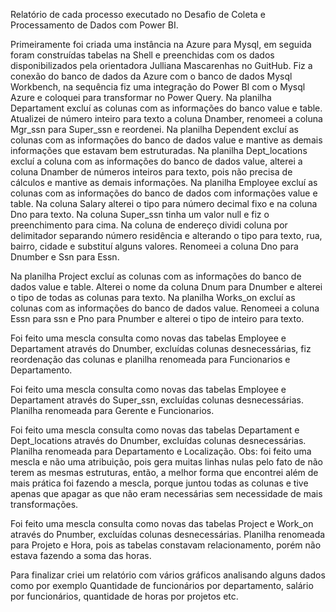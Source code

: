 Relatório de cada processo executado no Desafio de Coleta e Processamento de Dados com Power BI.

Primeiramente foi criada uma instância na Azure para Mysql, em seguida foram construídas tabelas na Shell e preenchidas com os dados disponibilizados pela orientadora Julliana Mascarenhas no GuitHub. 
Fiz a conexão do banco de dados da Azure com o banco de dados Mysql Workbench, na sequência fiz uma integração do Power BI com o Mysql Azure e coloquei para transformar no Power Query.
Na planilha Departament excluí as colunas com as informações do banco value e table. Atualizei de número inteiro para texto a coluna Dnamber, renomeei a coluna Mgr_ssn para Super_ssn e reordenei.
Na planilha Dependent excluí as colunas com as informações do banco de dados value e mantive as demais informações que estavam bem estruturadas.
Na planilha Dept_locations excluí a coluna com as informações do banco de dados value, alterei a coluna Dnamber de números inteiros para texto, pois não precisa de cálculos e mantive as demais informações.
Na planilha Employee excluí as colunas com as informações do banco de dados com informações value e table. Na coluna Salary alterei o tipo para número decimal fixo e na coluna Dno para texto. Na coluna Super_ssn tinha um valor null e fiz o preenchimento para cima. Na coluna de endereço dividi coluna por delimitador separando número residência e alterando o tipo para texto, rua, bairro, cidade e substituí alguns valores. Renomeei a coluna Dno para Dnumber e Ssn para Essn.

Na planilha Project excluí as colunas com as informações do banco de dados value e table. Alterei o nome da coluna Dnum para Dnumber e alterei o tipo de todas as colunas para texto.
Na planilha Works_on excluí as colunas com as informações do banco de dados value. Renomeei a coluna Essn para ssn e Pno para Pnumber e alterei o tipo de inteiro para texto.

Foi feito uma mescla consulta como novas das tabelas Employee e Departament através do Dnumber, excluídas colunas desnecessárias, fiz reordenação das colunas e planilha renomeada para Funcionarios e Departamento.

Foi feito uma mescla consulta como novas das tabelas Employee e Departament através do Super_ssn, excluídas colunas desnecessárias. Planilha renomeada para Gerente e Funcionarios.

Foi feito uma mescla consulta como novas das tabelas Departament e Dept_locations através do Dnumber, excluídas colunas desnecessárias. Planilha renomeada para Departamento e Localização. Obs:  foi feito uma mescla e não uma atribuição, pois gera muitas linhas nulas pelo fato de não terem as mesmas estruturas, então, a melhor forma que encontrei além de mais prática foi fazendo a mescla, porque juntou todas as colunas e tive apenas que apagar as que não eram necessárias sem necessidade de mais transformações.

Foi feito uma mescla consulta como novas das tabelas Project e Work_on através do Pnumber, excluídas colunas desnecessárias. Planilha renomeada para Projeto e Hora, pois as tabelas constavam relacionamento, porém não estava fazendo a soma das horas.

Para finalizar criei um relatório com vários gráficos analisando alguns dados como por exemplo Quantidade de funcionários por departamento, salário por funcionários, quantidade de horas por projetos etc.
